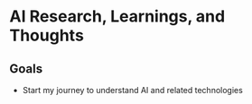 # AI Research, Learnings, and Thoughts

## Goals
- Start my journey to understand AI and related technologies
